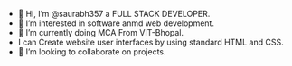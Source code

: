 - 👋 Hi, I’m @saurabh357 a FULL STACK DEVELOPER.
- 👀 I’m interested in software anmd web development.
- 🌱 I’m currently doing MCA From VIT-Bhopal.
- I can Create website user interfaces by using standard HTML and CSS.
- 💞️ I’m looking to collaborate on projects.


<!---
saurabh357/saurabh357 is a ✨ special ✨ repository because its `README.md` (this file) appears on your GitHub profile.
You can click the Preview link to take a look at your changes.
--->

